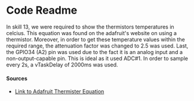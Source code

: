 # Code Readme
In skill 13, we were required to show the thermistors temperatures in celcius. This equation was found on the adafruit's website on using a thermistor. Moreover, in order to get these temperature values within the required range, the attenuation factor was changed to 2.5 was used. Last, the GPIO34 (A2) pin was used due to the fact it is an analog input and a non-output-capable pin. This is ideal as it used ADC#1. In order to sample every 2s, a vTaskDelay of 2000ms was used.

#### Sources
- [Link to Adafruit Thermister Equation](https://learn.adafruit.com/thermistor/using-a-thermistor)

